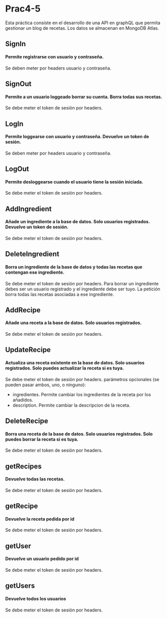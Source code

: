 # Prac4-5

Esta práctica consiste en el desarrollo de una API en graphQL que permita gestionar un blog de recetas. Los datos se almacenan en MongoDB Atlas.

## SignIn 
#### Permite registrarse con usuario y contraseña.
Se deben meter por headers usuario y contraseña.

## SignOut 
#### Permite a un usuario loggeado borrar su cuenta. Borra todas sus recetas.
Se debe meter el token de sesión por headers.

## LogIn 
#### Permite loggearse con usuario y contraseña. Devuelve un token de sesión.
Se deben meter por headers usuario y contraseña.

## LogOut 
#### Permite desloggearse cuando el usuario tiene la sesión iniciada.
Se debe meter el token de sesión por headers.

## AddIngredient
#### Añade un ingrediente a la base de datos. Solo usuarios registrados. Devuelve un token de sesión.
Se debe meter el token de sesión por headers.

## DeleteIngredient 
#### Borra un ingrediente de la base de datos y todas las recetas que contengan ese ingrediente.
Se debe meter el token de sesión por headers.
Para borrar un ingrediente debes ser un usuario registrado y el ingrediente debe ser tuyo. La petición borra todas las recetas asociadas a ese ingrediente.

## AddRecipe 
#### Añade una receta a la base de datos. Solo usuarios registrados.
Se debe meter el token de sesión por headers.

## UpdateRecipe 
#### Actualiza una receta existente en la base de datos. Solo usuarios registrados. Solo puedes actualizar la receta si es tuya.
Se debe meter el token de sesión por headers.
parámetros opcionales (se pueden pasar ambos, uno, o ninguno):
 - ingredientes. Permite cambiar los ingredientes de la receta por los añadidos.
 - description. Permite cambiar la descripcion de la receta.

## DeleteRecipe 
#### Borra una receta de la base de datos. Solo usuarios registrados. Solo puedes borrar la receta si es tuya.
Se debe meter el token de sesión por headers.

## getRecipes 
#### Devuelve todas las recetas.
Se debe meter el token de sesión por headers.

## getRecipe
#### Devuelve la receta pedida por id
Se debe meter el token de sesión por headers.

## getUser 
#### Devuelve un usuario pedido por id
Se debe meter el token de sesión por headers.

## getUsers 
#### Devuelve todos los usuarios
Se debe meter el token de sesión por headers.
